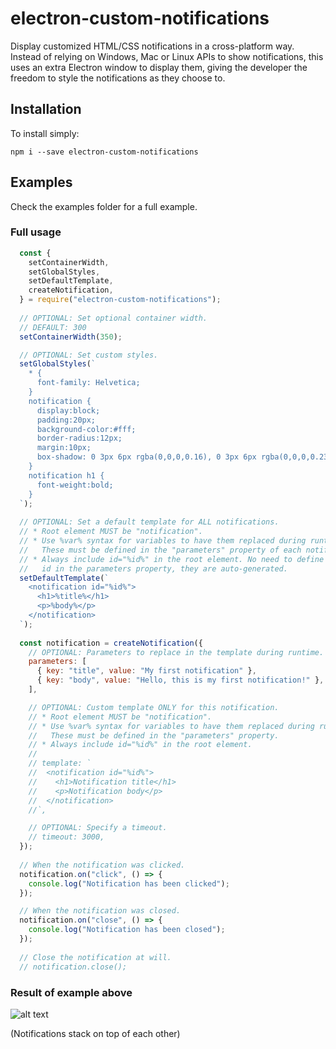 # electron-custom-notifications
Display customized HTML/CSS notifications in a cross-platform way. Instead of relying on Windows, Mac or Linux APIs to show notifications, this uses an extra Electron window to display them, giving the developer the freedom to style the notifications as they choose to.



## Installation
To install simply: 
```
npm i --save electron-custom-notifications
```
## Examples
Check the examples folder for a full example.
### Full usage
```javascript
  const {
    setContainerWidth,
    setGlobalStyles,
    setDefaultTemplate,
    createNotification,
  } = require("electron-custom-notifications");
  
  // OPTIONAL: Set optional container width.
  // DEFAULT: 300
  setContainerWidth(350);

  // OPTIONAL: Set custom styles.
  setGlobalStyles(`
    * {
      font-family: Helvetica;
    }
    notification {
      display:block;
      padding:20px;
      background-color:#fff;
      border-radius:12px;
      margin:10px;
      box-shadow: 0 3px 6px rgba(0,0,0,0.16), 0 3px 6px rgba(0,0,0,0.23);
    }
    notification h1 {
      font-weight:bold;
    }
  `);
  
  // OPTIONAL: Set a default template for ALL notifications.
  // * Root element MUST be "notification".
  // * Use %var% syntax for variables to have them replaced during runtime.
  //   These must be defined in the "parameters" property of each notification.
  // * Always include id="%id%" in the root element. No need to define
  //   id in the parameters property, they are auto-generated.
  setDefaultTemplate(`
    <notification id="%id%">
      <h1>%title%</h1>
      <p>%body%</p>
    </notification>  
  `);
  
  const notification = createNotification({
    // OPTIONAL: Parameters to replace in the template during runtime.
    parameters: [
      { key: "title", value: "My first notification" },
      { key: "body", value: "Hello, this is my first notification!" },
    ],

    // OPTIONAL: Custom template ONLY for this notification.
    // * Root element MUST be "notification".
    // * Use %var% syntax for variables to have them replaced during runtime.
    //   These must be defined in the "parameters" property.
    // * Always include id="%id%" in the root element.
    //
    // template: `
    //  <notification id="%id%">
    //    <h1>Notification title</h1>
    //    <p>Notification body</p>
    //  </notification>
    //`,

    // OPTIONAL: Specify a timeout.
    // timeout: 3000,
  });
  
  // When the notification was clicked.
  notification.on("click", () => {
    console.log("Notification has been clicked");
  });

  // When the notification was closed.
  notification.on("close", () => {
    console.log("Notification has been closed");
  });
  
  // Close the notification at will.
  // notification.close();
```
 ### Result of example above
 ![alt text](https://i.imgur.com/Djx9m1o.png "Notification result")
 
 (Notifications stack on top of each other)

